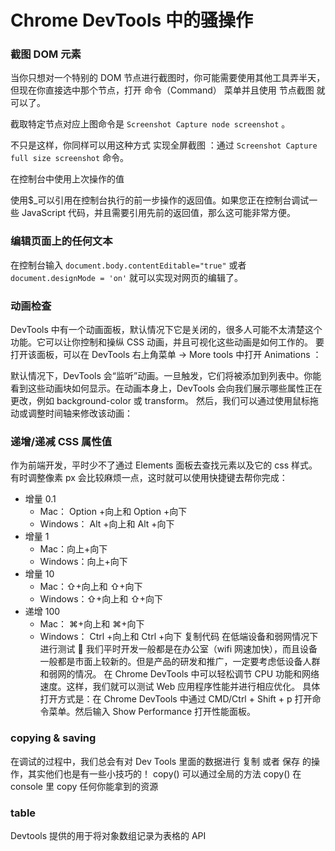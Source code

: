 # Chrome DevTools 中的骚操作

### 截图 DOM 元素

当你只想对一个特别的 DOM 节点进行截图时，你可能需要使用其他工具弄半天，但现在你直接选中那个节点，打开 命令（Command） 菜单并且使用 节点截图 就可以了。

截取特定节点对应上图命令是 `Screenshot Capture node screenshot` 。

不只是这样，你同样可以用这种方式 实现全屏截图 ：通过 `Screenshot Capture full size screenshot` 命令。

在控制台中使用上次操作的值

使用$_可以引用在控制台执行的前一步操作的返回值。如果您正在控制台调试一些 JavaScript 代码，并且需要引用先前的返回值，那么这可能非常方便。

### 编辑页面上的任何文本 

在控制台输入 `document.body.contentEditable="true"` 或者 `document.designMode = 'on'` 就可以实现对网页的编辑了。

### 动画检查

DevTools 中有一个动画面板，默认情况下它是关闭的，很多人可能不太清楚这个功能。它可以让你控制和操纵 CSS 动画，并且可视化这些动画是如何工作的。
要打开该面板，可以在 DevTools 右上角菜单 → More tools 中打开 Animations ：

默认情况下，DevTools 会“监听”动画。一旦触发，它们将被添加到列表中。你能看到这些动画块如何显示。在动画本身上，DevTools 会向我们展示哪些属性正在更改，例如 background-color 或 transform。
然后，我们可以通过使用鼠标拖动或调整时间轴来修改该动画：

### 递增/递减 CSS 属性值

作为前端开发，平时少不了通过 Elements 面板去查找元素以及它的 css 样式。有时调整像素 px 会比较麻烦一点，这时就可以使用快捷键去帮你完成：

- 增量 0.1
  - Mac： Option +向上和 Option +向下
  - Windows： Alt +向上和 Alt +向下
- 增量 1
  - Mac：向上+向下
  - Windows：向上+向下
- 增量 10
  - Mac：⇧+向上和 ⇧+向下
  - Windows：⇧+向上和 ⇧+向下
- 递增 100
  - Mac： ⌘+向上和 ⌘+向下
  - Windows： Ctrl +向上和 Ctrl +向下
    复制代码
    在低端设备和弱网情况下进行测试 📱
    我们平时开发一般都是在办公室（wifi 网速加快），而且设备一般都是市面上较新的。但是产品的研发和推广，一定要考虑低设备人群和弱网的情况。
    在 Chrome DevTools 中可以轻松调节 CPU 功能和网络速度。这样，我们就可以测试 Web 应用程序性能并进行相应优化。
    具体打开方式是：在 Chrome DevTools 中通过 CMD/Ctrl + Shift + p 打开命令菜单。然后输入 Show Performance 打开性能面板。

### copying & saving

在调试的过程中，我们总会有对 Dev Tools 里面的数据进行 复制 或者 保存 的操作，其实他们也是有一些小技巧的！
copy()
可以通过全局的方法 copy() 在 console 里 copy 任何你能拿到的资源

### table

Devtools 提供的用于将对象数组记录为表格的 API
